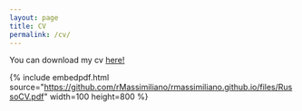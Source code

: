 ```yaml
---
layout: page
title: CV
permalink: /cv/
---
```


You can download my cv [here!](files/RussoCV.pdf)


{% include embedpdf.html source="https://github.com/rMassimiliano/rmassimiliano.github.io/files/RussoCV.pdf" width=100 height=800 %}
